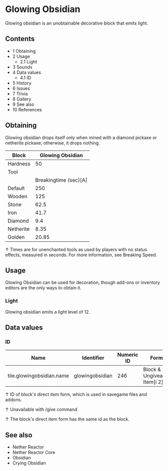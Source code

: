 # Glowing Obsidian
Glowing obsidian is an unobtainable decorative block that emits light.

## Contents
- 1 Obtaining
- 2 Usage
	- 2.1 Light
- 3 Sounds
- 4 Data values
	- 4.1 ID
- 5 History
- 6 Issues
- 7 Trivia
- 8 Gallery
- 9 See also
- 10 References

## Obtaining
Glowing obsidian drops itself only when mined with a diamond pickaxe or netherite pickaxe; otherwise, it drops nothing.

| Block     | Glowing Obsidian      |
|-----------|-----------------------|
| Hardness  | 50                    |
| Tool      |                       |
|           | Breakingtime (sec)[A] |
| Default   | 250                   |
| Wooden    | 125                   |
| Stone     | 62.5                  |
| Iron      | 41.7                  |
| Diamond   | 9.4                   |
| Netherite | 8.35                  |
| Golden    | 20.85                 |


↑ Times are for unenchanted tools as used by players with no status effects, measured in seconds. For more information, see Breaking Speed.


## Usage
Glowing Obsidian can be used for decoration, though add-ons or inventory editors are the only ways to obtain it.

### Light
Glowing obsidian emits a light level of 12.

## Data values
### ID
| Name                      | Identifier      | Numeric ID | Form                         | Item ID[i 1]   | Translation key |
|---------------------------|-----------------|------------|------------------------------|----------------|-----------------|
| tile.glowingobsidian.name | glowingobsidian | 246        | Block & Ungiveable Item[i 2] | Identical[i 3] | —               |


↑ ID of block's direct item form, which is used in savegame files and addons.

↑ Unavailable with /give command

↑ The block's direct item form has the same id as the block.


## See also
- Nether Reactor
- Nether Reactor Core
- Obsidian
- Crying Obsidian

